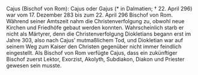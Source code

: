 Cajus (Bischof von Rom): Cajus oder Gajus (* in Dalmatien; † 22. April 296) war vom 17. Dezember 283 bis zum 22. April 296 Bischof von Rom. Während seiner Amtszeit nahm die Christenverfolgung zu, obwohl neue Kirchen und Friedhöfe gebaut werden konnten. Wahrscheinlich starb er nicht als Märtyrer, denn die Christenverfolgung Diokletians begann erst im Jahre 303, also nach Cajus’ mutmaßlichem Tod, und Diokletian war auf seinem Weg zum Kaiser den Christen gegenüber nicht immer feindlich eingestellt. Als Bischof von Rom verfügte Cajus, dass ein zukünftiger Bischof zuerst Lektor, Exorzist, Akolyth, Subdiakon, Diakon und Priester gewesen sein musste.
